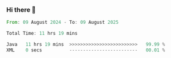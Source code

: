 ### Hi there 👋

<!--START_SECTION:waka-->

```rust
From: 09 August 2024 - To: 09 August 2025

Total Time: 11 hrs 19 mins

Java   11 hrs 19 mins  >>>>>>>>>>>>>>>>>>>>>>>>>   99.99 %
XML    0 secs          -------------------------   00.01 %
```

<!--END_SECTION:waka-->
